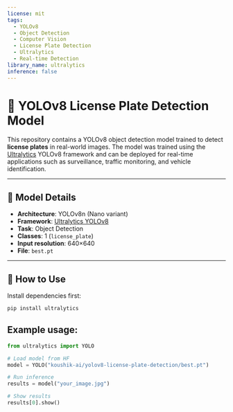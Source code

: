 ```yaml
---
license: mit
tags:
  - YOLOv8
  - Object Detection
  - Computer Vision
  - License Plate Detection
  - Ultralytics
  - Real-time Detection
library_name: ultralytics
inference: false
---
```


# 🚗 YOLOv8 License Plate Detection Model

This repository contains a YOLOv8 object detection model trained to detect **license plates** in real-world images. The model was trained using the [Ultralytics](https://github.com/ultralytics/ultralytics) YOLOv8 framework and can be deployed for real-time applications such as surveillance, traffic monitoring, and vehicle identification.

---

## 🧠 Model Details

- **Architecture**: YOLOv8n (Nano variant)
- **Framework**: [Ultralytics YOLOv8](https://docs.ultralytics.com)
- **Task**: Object Detection
- **Classes**: 1 (`license_plate`)
- **Input resolution**: 640×640
- **File**: `best.pt`

---

## 🔧 How to Use

Install dependencies first:

```bash
pip install ultralytics
```

## Example usage:

```python
from ultralytics import YOLO

# Load model from HF
model = YOLO("koushik-ai/yolov8-license-plate-detection/best.pt")

# Run inference
results = model("your_image.jpg")

# Show results
results[0].show()
```